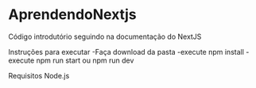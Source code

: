 # AprendendoNextjs
Código introdutório seguindo na documentação do NextJS

Instruções para executar
-Faça download da pasta
-execute npm install
-execute npm run start ou npm run dev

Requisitos Node.js
